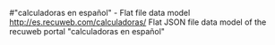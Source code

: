 #"calculadoras en español" - Flat file data model
http://es.recuweb.com/calculadoras/
Flat JSON file data model of the recuweb portal "calculadoras en español"
